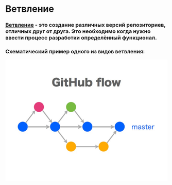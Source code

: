 # Ветвление

### <ins>Ветвление</ins> - это создание различных версий репозиториев, отличных друг от друга. Это необходимо когда нужно ввести процесс разработки определённый функционал.

### Схематический пример одного из видов ветвления:
![](assets/800.jpeg)
